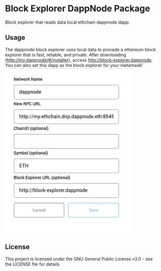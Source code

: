 # Block Explorer DappNode Package

Block explorer that reads data local ethchain dappnode dapp.

## Usage
The dappnode block explorer uses local data to provade a ethereum block explorer that is fast, reliable, and private.
After downloading (http://my.dappnode/#/installer), access http://block-explorer.dappnode.
You can also set this dapp as the block explorer for your metamask!
![metamask-network-settings](./metamask-network-settings.png)

## License
This project is licensed under the GNU General Public License v3.0 - see the LICENSE file for details
